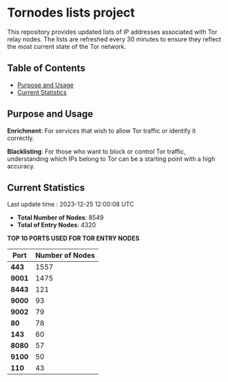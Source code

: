 # Tornodes lists project

This repository provides updated lists of IP addresses associated with Tor relay nodes. The lists are refreshed every 30 minutes to ensure they reflect the most current state of the Tor network.

## Table of Contents

- [Purpose and Usage](#purpose-and-usage)
- [Current Statistics](#current-statistics)


## Purpose and Usage

**Enrichment**: For services that wish to allow Tor traffic or identify it correctly.

**Blacklisting**: For those who want to block or control Tor traffic, understanding which IPs belong to Tor can be a starting point with a high accuracy.

## Current Statistics

Last update time : 2023-12-25 12:00:08 UTC

- **Total Number of Nodes**: 8549
- **Total of Entry Nodes**: 4320

**TOP 10 PORTS USED FOR TOR ENTRY NODES**

| **Port** | **Number of Nodes** |
|------|-----------------|
| **443**   | 1557  |
| **9001**   | 1475  |
| **8443**   | 121  |
| **9000**   | 93  |
| **9002**   | 79  |
| **80**   | 78  |
| **143**   | 60  |
| **8080**   | 57  |
| **9100**   | 50  |
| **110**   | 43  |

